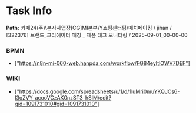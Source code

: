 # Task Info

**Path:** 카페24(주)\본사사업장\[CG]MI본부\Y쇼핑센터팀\매치메이킹 / jihan / [322376] 브랜드_크리에이터 매칭 _ 제품 태그 모니터링 / 2025-09-01_00-00-00

### BPMN
- ["https://n8n-mi-060-web.hanpda.com/workflow/FG84eyItlOWV7DEF"]

### WIKI
- ["https://docs.google.com/spreadsheets/u/1/d/1luMri0muYKQJCs6-l3oZVY_acooVCzAK0nzST3_hSIM/edit?gid=1091731010#gid=1091731010"]

